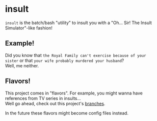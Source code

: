 # insult

`insult` is the batch/bash "utility" to insult you with a "Oh... Sir! The Insult Simulator"-like fashion!

## Example!

Did you know that `the Royal Family can't exercise because of your sister` or that `your wife probably murdered your husband`?  
Well, me neither.

## Flavors!

This project comes in "flavors". For example, you might wanna have references from TV series in insults...  
Well go ahead, check out this project's [branches](https://github.com/legolord208/insult/branches).

In the future these flavors might become config files instead.
